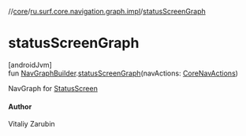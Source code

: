 //[core](../../index.md)/[ru.surf.core.navigation.graph.impl](index.md)/[statusScreenGraph](status-screen-graph.md)

# statusScreenGraph

[androidJvm]\
fun [NavGraphBuilder](https://developer.android.com/reference/kotlin/androidx/navigation/NavGraphBuilder.html).[statusScreenGraph](status-screen-graph.md)(navActions: [CoreNavActions](../ru.surf.core.navigation.actions/-core-nav-actions/index.md))

NavGraph for [StatusScreen](../ru.surf.core.ui.screens.status/-status-screen.md)

#### Author

Vitaliy Zarubin
